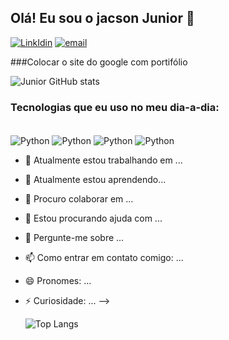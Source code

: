 ## Olá! Eu sou o jacson Junior 🖖

[![LinkIdin](https://img.shields.io/badge/LinkedIn-0077B5?style=for-the-badge&logo=linkedin&logoColor=white)](https://www.linkedin.com/in/jacsonjunior/)
[![email](https://img.shields.io/badge/Gmail-D14836?style=for-the-badge&logo=gmail&logoColor=white)](jacsonsajr@gmail.com)

###Colocar o site do google com portifólio



![Junior GitHub stats](https://github-readme-stats.vercel.app/api?username=JJunior-jr&show_icons=true&theme=onedark)

### Tecnologias que eu uso no meu dia-a-dia:

<div style="display: inline_block" ><br/>
  <img align= "center" alt="Python" src= "https://img.shields.io/badge/Python-14354C?style=for-the-badge&logo=python&logoColor=white"/>
  <img align= "center" alt="Python" src= "https://img.shields.io/badge/MySQL-00000F?style=for-the-badge&logo=mysql&logoColor=white"/>
  <img align= "center" alt="Python" src= "https://img.shields.io/badge/PostgreSQL-316192?style=for-the-badge&logo=postgresql&logoColor=white"/>
  <img align= "center" alt="Python" src= "https://img.shields.io/badge/MySQL-00000F?style=for-the-badge&logo=mysql&logoColor=white"/><br/>
</div>




- 🔭 Atualmente estou trabalhando em ...
- 🌱 Atualmente estou aprendendo...
- 👯 Procuro colaborar em ...
- 🤔 Estou procurando ajuda com ...
- 💬 Pergunte-me sobre ...
- 📫 Como entrar em contato comigo: ...
- 😄 Pronomes: ...
- ⚡ Curiosidade: ...
-->


  ![Top Langs](https://github-readme-stats.vercel.app/api/top-langs/?username=JJunior-jr&hide=javascript,html)

